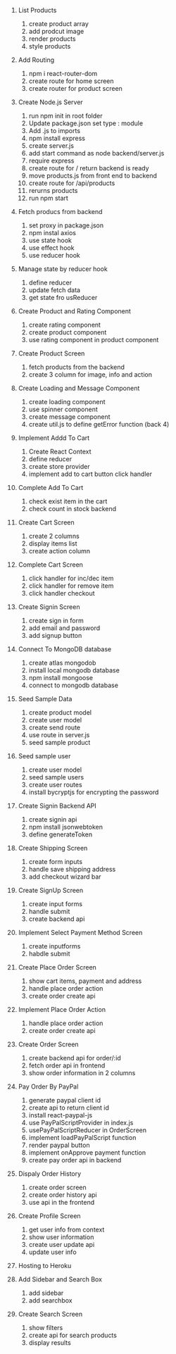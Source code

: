 1. List Products

   1. create product array
   2. add prodcut image
   3. render products
   4. style products

2. Add Routing

   1. npm i react-router-dom
   2. create route for home screen
   3. create router for product screen

3. Create Node.js Server

   1. run npm init in root folder
   2. Update package.json set type : module
   3. Add .js to imports
   4. npm install express
   5. create server.js
   6. add start command as node backend/server.js
   7. require express
   8. create route for / return backend is ready
   9. move products.js from front end to backend
   10. create route for /api/products
   11. rerurns products
   12. run npm start

4. Fetch producs from backend

   1. set proxy in package.json
   2. npm instal axios
   3. use state hook
   4. use effect hook
   5. use reducer hook

5. Manage state by reducer hook

   1. define reducer
   2. update fetch data
   3. get state fro usReducer

6. Create Product and Rating Component

   1. create rating component
   2. create product component
   3. use rating component in product component

7. Create Product Screen

   1. fetch products from the backend
   2. create 3 column for image, info and action

8. Create Loading and Message Component

   1. create loading component
   2. use spinner component
   3. create message component
   4. create util.js to define getError function
      (back 4)

9. Implement Addd To Cart

   1. Create React Context
   2. define reducer
   3. create store provider
   4. implement add to cart button click handler

10. Complete Add To Cart

    1. check exist item in the cart
    2. check count in stock backend

11. Create Cart Screen

    1. create 2 columns
    2. display items list
    3. create action column

12. Complete Cart Screen

    1. click handler for inc/dec item
    2. click handler for remove item
    3. click handler checkout

13. Create Signin Screen

    1. create sign in form
    2. add email and password
    3. add signup button

14. Connect To MongoDB database

    1. create atlas mongodob
    2. install local mongodb database
    3. npm install mongoose
    4. connect to mongodb database

15. Seed Sample Data

    1. create product model
    2. create user model
    3. create send route
    4. use route in server.js
    5. seed sample product

16. Seed sample user

    1. create user model
    2. seed sample users
    3. create user routes
    4. install bycryptjs for encrypting the password

17. Create Signin Backend API

    1. create signin api
    2. npm install jsonwebtoken
    3. define generateToken

18. Create Shipping Screen

    1. create form inputs
    2. handle save shipping address
    3. add checkout wizard bar

19. Create SignUp Screen

    1. create input forms
    2. handle submit
    3. create backend api

20. Implement Select Payment Method Screen

    1. create inputforms
    2. habdle submit

21. Create Place Order Screen

    1. show cart items, payment and address
    2. handle place order action
    3. create order create api

22. Implement Place Order Action

    1. handle place order action
    2. create order create api

23. Create Order Screen

    1. create backend api for order/:id
    2. fetch order api in frontend
    3. show order information in 2 columns

24. Pay Order By PayPal

    1. generate paypal client id
    2. create api to return client id
    3. install react-paypal-js
    4. use PayPalScriptProvider in index.js
    5. usePayPalScriptReducer in OrderScreen
    6. implement loadPayPalScript function
    7. render paypal button
    8. implement onApprove payment function
    9. create pay order api in backend

25. Dispaly Order History

    1. create order screen
    2. create order history api
    3. use api in the frontend

26. Create Profile Screen

    1. get user info from context
    2. show user information
    3. create user update api
    4. update user info

27. Hosting to Heroku

28. Add Sidebar and Search Box

    1. add sidebar
    2. add searchbox

29. Create Search Screen
    1. show filters
    2. create api for search products
    3. display results
